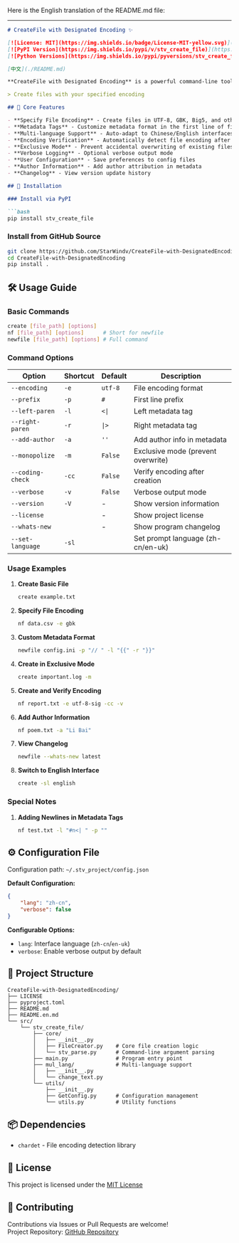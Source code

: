 Here is the English translation of the README.md file:

---

```markdown
# CreateFile with Designated Encoding ✨

[![License: MIT](https://img.shields.io/badge/License-MIT-yellow.svg)](https://github.com/StarWindv/CreateFile-with-DesignatedEncoding/blob/main/LICENSE)
[![PyPI Version](https://img.shields.io/pypi/v/stv_create_file)](https://pypi.org/project/stv_create_file/)
[![Python Versions](https://img.shields.io/pypi/pyversions/stv_create_file)](https://pypi.org/project/stv_create_file/)

[中文](./README.md)

**CreateFile with Designated Encoding** is a powerful command-line tool for creating files with specified encoding formats, supporting custom metadata tags and multi-language prompts.

> Create files with your specified encoding

## 🌟 Core Features

- **Specify File Encoding** - Create files in UTF-8, GBK, Big5, and other encoding formats
- **Metadata Tags** - Customize metadata format in the first line of files
- **Multi-language Support** - Auto-adapt to Chinese/English interfaces
- **Encoding Verification** - Automatically detect file encoding after creation
- **Exclusive Mode** - Prevent accidental overwriting of existing files
- **Verbose Logging** - Optional verbose output mode
- **User Configuration** - Save preferences to config files
- **Author Information** - Add author attribution in metadata
- **Changelog** - View version update history

## 🚀 Installation

### Install via PyPI

```bash
pip install stv_create_file
```

### Install from GitHub Source

```bash
git clone https://github.com/StarWindv/CreateFile-with-DesignatedEncoding.git
cd CreateFile-with-DesignatedEncoding
pip install .
```

## 🛠 Usage Guide

### Basic Commands

```bash
create [file_path] [options]
nf [file_path] [options]      # Short for newfile
newfile [file_path] [options] # Full command
```

### Command Options

| Option           | Shortcut | Default | Description                        |
|------------------|----------|---------|------------------------------------|
| `--encoding`     | `-e`     | `utf-8` | File encoding format               |
| `--prefix`       | `-p`     | `#`     | First line prefix                  |
| `--left-paren`   | `-l`     | `<\|`   | Left metadata tag                  |
| `--right-paren`  | `-r`     | `\|>`   | Right metadata tag                 |
| `--add-author`   | `-a`     | `''`    | Add author info in metadata        |
| `--monopolize`   | `-m`     | `False` | Exclusive mode (prevent overwrite) |
| `--coding-check` | `-cc`    | `False` | Verify encoding after creation     |
| `--verbose`      | `-v`     | `False` | Verbose output mode                |
| `--version`      | `-V`     | -       | Show version information           |
| `--license`      |          | -       | Show project license               |
| `--whats-new`    |          | -       | Show program changelog             |
| `--set-language` | `-sl`    |         | Set prompt language (zh-cn/en-uk)  |

### Usage Examples

1. **Create Basic File**

   ```bash
   create example.txt
   ```

2. **Specify File Encoding**

   ```bash
   nf data.csv -e gbk
   ```

3. **Custom Metadata Format**

   ```bash
   newfile config.ini -p "// " -l "{{" -r "}}"
   ```

4. **Create in Exclusive Mode**

   ```bash
   create important.log -m
   ```

5. **Create and Verify Encoding**

   ```bash
   nf report.txt -e utf-8-sig -cc -v
   ```

6. **Add Author Information**

   ```bash
   nf poem.txt -a "Li Bai"
   ```

7. **View Changelog**

   ```bash
   newfile --whats-new latest
   ```

8. **Switch to English Interface**

   ```bash
   create -sl english
   ```

### Special Notes

1. **Adding Newlines in Metadata Tags**

   ```bash
   nf test.txt -l "#n<| " -p ""
   ```

## ⚙️ Configuration File

Configuration path: `~/.stv_project/config.json`

**Default Configuration:**

```json
{
    "lang": "zh-cn",
    "verbose": false
}
```

**Configurable Options:**

- `lang`: Interface language (`zh-cn`/`en-uk`)
- `verbose`: Enable verbose output by default

## 📂 Project Structure

```
CreateFile-with-DesignatedEncoding/
├── LICENSE
├── pyproject.toml
├── README.md
├── README.en.md
└── src/
    └── stv_create_file/
        ├── core/
        │   ├── __init__.py
        │   ├── FileCreator.py    # Core file creation logic
        │   └── stv_parse.py      # Command-line argument parsing
        ├── main.py               # Program entry point
        ├── mul_lang/             # Multi-language support
        │   ├── __init__.py
        │   └── change_text.py    
        └── utils/
            ├── __init__.py
            ├── GetConfig.py      # Configuration management
            └── utils.py          # Utility functions
```

## 📦 Dependencies

- `chardet` - File encoding detection library

## 📜 License

This project is licensed under the [MIT License](https://github.com/StarWindv/CreateFile-with-DesignatedEncoding/blob/main/LICENSE)

## 🤝 Contributing

Contributions via Issues or Pull Requests are welcome!  
Project Repository: [GitHub Repository](https://github.com/StarWindv/CreateFile-with-DesignatedEncoding)
```